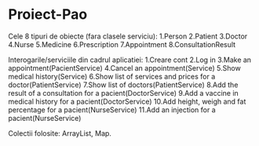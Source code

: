 # Proiect-Pao

Cele 8 tipuri de obiecte (fara clasele serviciu):
1.Person
2.Patient
3.Doctor
4.Nurse
5.Medicine
6.Prescription
7.Appointment
8.ConsultationResult

Interogarile/serviciile din cadrul aplicatiei:
1.Creare cont
2.Log in
3.Make an appointment(PacientService)
4.Cancel an appointment(Service)
5.Show medical history(Service)
6.Show list of services and prices for a doctor(PatientService)
7.Show list of doctors(PatientService)
8.Add the result of a consultation for a pacient(DoctorService)
9.Add a vaccine in medical history for a pacient(DoctorService)
10.Add height, weigh and fat percentage for a pacient(NurseService)
11.Add an injection for a pacient(NurseService)

Colectii folosite: ArrayList, Map.
